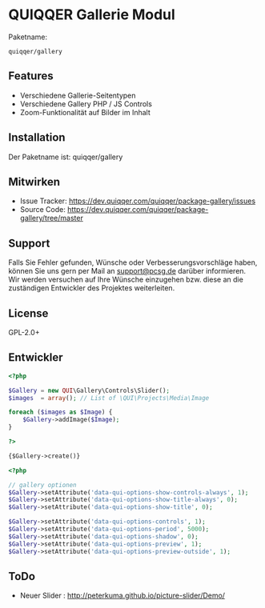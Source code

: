 
QUIQQER Gallerie Modul
========



Paketname:

    quiqqer/gallery


Features
--------

- Verschiedene Gallerie-Seitentypen
- Verschiedene Gallery PHP / JS Controls
- Zoom-Funktionalität auf Bilder im Inhalt

Installation
------------

Der Paketname ist: quiqqer/gallery


Mitwirken
----------

- Issue Tracker: https://dev.quiqqer.com/quiqqer/package-gallery/issues
- Source Code: https://dev.quiqqer.com/quiqqer/package-gallery/tree/master


Support
-------

Falls Sie Fehler gefunden, Wünsche oder Verbesserungsvorschläge haben, 
können Sie uns gern per Mail an support@pcsg.de darüber informieren.  
Wir werden versuchen auf Ihre Wünsche einzugehen bzw. diese an die zuständigen Entwickler 
des Projektes weiterleiten.

License
-------

GPL-2.0+


Entwickler
--------

```php
<?php

$Gallery = new QUI\Gallery\Controls\Slider();
$images  = array(); // List of \QUI\Projects\Media\Image

foreach ($images as $Image) {
    $Gallery->addImage($Image);
}

?>
```


```html
{$Gallery->create()}
```


```php
<?php

// gallery optionen
$Gallery->setAttribute('data-qui-options-show-controls-always', 1);
$Gallery->setAttribute('data-qui-options-show-title-always', 0);
$Gallery->setAttribute('data-qui-options-show-title', 0);

$Gallery->setAttribute('data-qui-options-controls', 1);
$Gallery->setAttribute('data-qui-options-period', 5000);
$Gallery->setAttribute('data-qui-options-shadow', 0);
$Gallery->setAttribute('data-qui-options-preview', 1);
$Gallery->setAttribute('data-qui-options-preview-outside', 1);

```



ToDo
--------

- Neuer Slider : http://peterkuma.github.io/picture-slider/Demo/
